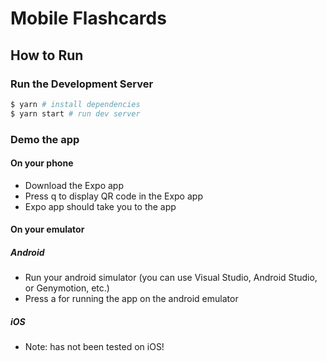 # Mobile Flashcards

## How to Run

### Run the Development Server

```sh
$ yarn # install dependencies
$ yarn start # run dev server
```

### Demo the app

#### On your phone

* Download the Expo app
* Press q to display QR code in the Expo app
* Expo app should take you to the app

#### On your emulator

##### Android

* Run your android simulator (you can use Visual Studio, Android Studio, or Genymotion, etc.)
* Press a for running the app on the android emulator

##### iOS

* Note: has not been tested on iOS!
